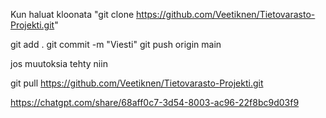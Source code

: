 Kun haluat kloonata "git clone https://github.com/Veetiknen/Tietovarasto-Projekti.git"

git add .
git commit -m "Viesti"
git push origin main

jos muutoksia tehty niin

git pull https://github.com/Veetiknen/Tietovarasto-Projekti.git

https://chatgpt.com/share/68aff0c7-3d54-8003-ac96-22f8bc9d03f9